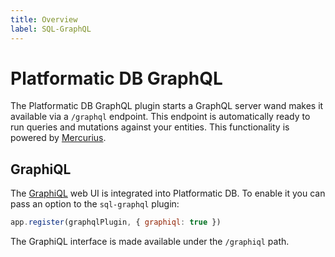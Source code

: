 ```yaml
---
title: Overview
label: SQL-GraphQL
---
```


# Platformatic DB GraphQL 

The Platformatic DB GraphQL plugin starts a GraphQL server wand makes it available
via a `/graphql` endpoint. This endpoint is automatically ready to run queries and
mutations against your entities. This functionality is powered by
[Mercurius](https://mercurius.dev).

## GraphiQL

The [GraphiQL](https://github.com/graphql/graphiql) web UI is integrated into
Platformatic DB. To enable it you can pass an option to the `sql-graphql` plugin:

```javascript
app.register(graphqlPlugin, { graphiql: true })
```

The GraphiQL interface is made available under the `/graphiql` path.

